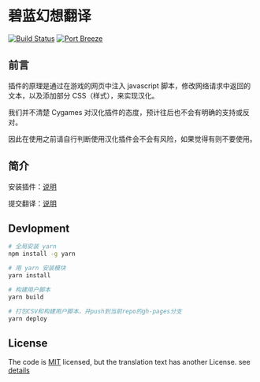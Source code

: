 # 碧蓝幻想翻译
[![Build Status](https://travis-ci.org/biuuu/BLHXFY.svg?branch=master)](https://travis-ci.org/biuuu/BLHXFY)
<a href="http://game.granbluefantasy.jp/#quest/index"><img alt="Port Breeze" src="https://img.shields.io/badge/Port-Breeze-green.svg"></a>
## 前言
插件的原理是通过在游戏的网页中注入 javascript 脚本，修改网络请求中返回的文本，以及添加部分 CSS（样式），来实现汉化。

我们并不清楚 Cygames 对汉化插件的态度，预计往后也不会有明确的支持或反对。

因此在使用之前请自行判断使用汉化插件会不会有风险，如果觉得有则不要使用。

## 简介
安装插件：[说明](https://github.com/biuuu/BLHXFY/blob/master/src/README.md)

提交翻译：[说明](https://github.com/BLHXFY-Group/BLHXFY/tree/master/data)

## Devlopment

```bash
# 全局安装 yarn
npm install -g yarn

# 用 yarn 安装模块
yarn install

# 构建用户脚本
yarn build

# 打包CSV和构建用户脚本，并push到当前repo的gh-pages分支
yarn deploy
```

## License
The code is [MIT](https://github.com/biuuu/BLHXFY/blob/master/LICENSE) licensed,
but the translation text has another License. see [details](https://github.com/biuuu/BLHXFY/tree/master/data)
